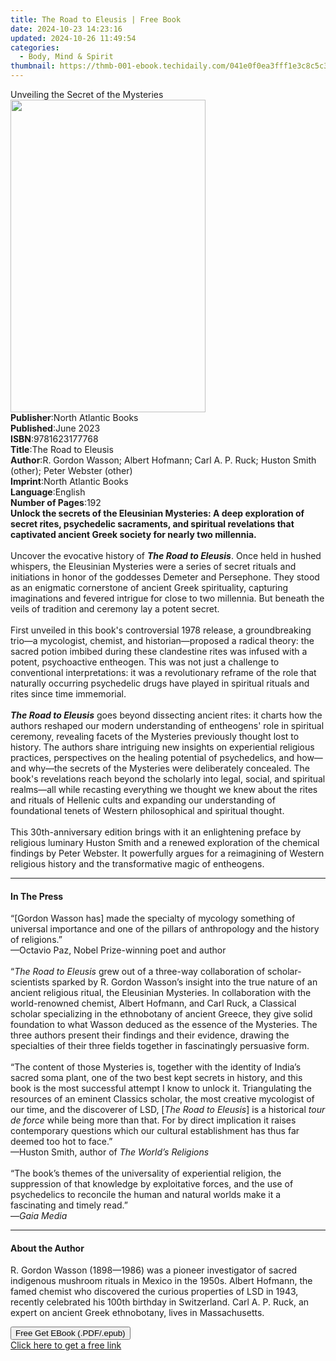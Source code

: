 ```yaml
---
title: The Road to Eleusis | Free Book
date: 2024-10-23 14:23:16
updated: 2024-10-26 11:49:54
categories:
  - Body, Mind & Spirit
thumbnail: https://thmb-001-ebook.techidaily.com/041e0f0ea3fff1e3c8c5c3f7915f8b9b2f2446d4129c51a378441aaa67e95bea.jpg
---
```

<main id="book-container">
  <div class="flex flex-col">
    <div class="book-brief flex-1 py-6 px-4 sm:p-6 md:py-10 md:px-8">
      <!-- brief-->
      <div class="book-brief-main">Unveiling the Secret of the Mysteries</div>
    </div>
    <div
      class="book-meta-info flex-1 grid gap-4 col-start-1 col-end-3 row-start-1 sm:mb-6 sm:grid-cols-4 lg:gap-6 lg:col-start-2 lg:row-end-6 lg:row-span-6 lg:mb-0"
    >
      <div
        class="book-meta-info-left place-content-center mt-4 p-4 text-sm leading-6 col-start-2 col-span-2 dark:text-slate-400"
      >
        <img
          class="w-full h-500 object-cover rounded-lg sm:h-255 sm:col-span-2 lg:col-span-full"
          src="https://img-001-ebook.techidaily.com/35f96785b833cd2fe8950f42ca5320cad3311a1f66e6361e06378d98824af2ec.jpg"
          alt=""
          width="312"
          height="500"
        />
      </div>
      <div
        class="book-meta-info-right mt-2 col-start-1 row-start-2 col-span-3 self-center"
      >
        <!-- meta data  -->
        <div class="flex flex-col px-4 md:px-8">
          <div class="flex-1">
            <strong>Publisher</strong>:<span class="px-2"
              >North Atlantic Books</span
            >
          </div>
          <div class="flex-1">
            <strong>Published</strong>:<span class="px-2">June 2023</span>
          </div>
          <div class="flex-1">
            <strong>ISBN</strong>:<span class="px-2">9781623177768</span>
          </div>
          <div class="flex-1">
            <strong>Title</strong>:<span class="px-2">The Road to Eleusis</span>
          </div>
          <div class="flex-1">
            <strong>Author</strong>:<span class="px-2"
              >R. Gordon Wasson; Albert Hofmann; Carl A. P. Ruck; Huston Smith
              (other); Peter Webster (other)</span
            >
          </div>
          <div class="flex-1">
            <strong>Imprint</strong>:<span class="px-2"
              >North Atlantic Books</span
            >
          </div>
          <div class="flex-1">
            <strong>Language</strong>:<span class="px-2">English</span>
          </div>
          <div class="flex-1">
            <strong>Number of Pages</strong>:<span class="px-2">192</span>
          </div>
        </div>
      </div>
    </div>
    <div class="book-description flex-1 py-6 px-4 sm:p-6 md:py-10 md:px-8">
      <div class="book-description-main">
        <div accordion-content="" id="description">
          <b
            >Unlock the secrets of the Eleusinian Mysteries: A deep exploration
            of secret rites, psychedelic sacraments, and spiritual revelations
            that captivated ancient Greek society for nearly two millennia.</b
          ><br /><br />Uncover the evocative history of
          <i><b>The Road to Eleusis</b></i
          >. Once held in hushed whispers, the Eleusinian Mysteries were a
          series of secret rituals and initiations in honor of the goddesses
          Demeter and Persephone. They stood as an enigmatic cornerstone of
          ancient Greek spirituality, capturing imaginations and fevered
          intrigue for close to two millennia. But beneath the veils of
          tradition and ceremony lay a potent secret.<br /><br />First unveiled
          in this book's controversial 1978 release, a groundbreaking trio—a
          mycologist, chemist, and historian—proposed a radical theory: the
          sacred potion imbibed during these clandestine rites was infused with
          a potent, psychoactive entheogen. This was not just a challenge to
          conventional interpretations: it was a revolutionary reframe of the
          role that naturally occurring psychedelic drugs have played in
          spiritual rituals and rites since time immemorial.<br /><br /><i
            ><b>The Road to Eleusis</b></i
          >
          goes beyond dissecting ancient rites: it charts how the authors
          reshaped our modern understanding of entheogens' role in spiritual
          ceremony, revealing facets of the Mysteries previously thought lost to
          history. The authors share intriguing new insights on experiential
          religious practices, perspectives on the healing potential of
          psychedelics, and how—and why—the secrets of the Mysteries were
          deliberately concealed. The book's revelations reach beyond the
          scholarly into legal, social, and spiritual realms—all while recasting
          everything we thought we knew about the rites and rituals of Hellenic
          cults and expanding our understanding of foundational tenets of
          Western philosophical and spiritual thought.<br /><br />This
          30th-anniversary edition brings with it an enlightening preface by
          religious luminary Huston Smith and a renewed exploration of the
          chemical findings by Peter Webster. It powerfully argues for a
          reimagining of Western religious history and the transformative magic
          of entheogens.
        </div>
        <div class="accordion-fader"></div>
      </div>
    </div>
    <div class="book-excerpts flex-1 py-6 px-4 sm:p-6 md:py-10 md:px-8">
      <!-- excerpts-->
      <div class="book-excerpts-main">
        <hr />
        <h4 class="placeholder placeholder-heading">
          <span>In The Press</span>
        </h4>
        <p>
          “[Gordon Wasson has] made the specialty of mycology something of
          universal importance and one of the pillars of anthropology and the
          history of religions.” <br />
          —Octavio Paz, Nobel Prize-winning poet and author<br />
          &nbsp;<br />
          “<i>The Road to Eleusis</i> grew out of a three-way collaboration of
          scholar-scientists sparked by R. Gordon Wasson’s insight into the true
          nature of an ancient religious ritual, the Eleusinian Mysteries. In
          collaboration with the world-renowned chemist, Albert Hofmann, and
          Carl Ruck, a Classical scholar specializing in the ethnobotany of
          ancient Greece, they give solid foundation to what Wasson deduced as
          the essence of the Mysteries. The three authors present their findings
          and their evidence, drawing the specialties of their three fields
          together in fascinatingly persuasive form.<br />
          &nbsp;<br />
          “The content of those Mysteries is, together with the identity of
          India’s sacred soma plant, one of the two best kept secrets in
          history, and this book is the most successful attempt I know to unlock
          it. Triangulating the resources of an eminent Classics scholar, the
          most creative mycologist of our time, and the discoverer of LSD, [<i
            >The Road to Eleusis</i
          >] is a historical <i>tour de force</i> while being more than that.
          For by direct implication it raises contemporary questions which our
          cultural establishment has thus far deemed too hot to face.” <br />
          —Huston Smith, author of <i>The World’s Religions</i><br />
          &nbsp;<br />
          “The book’s themes of the universality of experiential religion, the
          suppression of that knowledge by exploitative forces, and the use of
          psychedelics to reconcile the human and natural worlds make it a
          fascinating and timely read.” <br />
          —<i>Gaia Media</i>
        </p>
      </div>
    </div>
    <div class="book-about-author flex-1 py-6 px-4 sm:p-6 md:py-10 md:px-8">
      <!-- about author-->
      <div class="book-main-author-main">
        <hr />
        <h4 class="placeholder placeholder-heading">
          <span>About the Author</span>
        </h4>
        <p>
          R. Gordon Wasson (1898—1986) was a pioneer investigator of sacred
          indigenous mushroom rituals in Mexico in the 1950s. Albert Hofmann,
          the famed chemist who discovered the curious properties of LSD in
          1943, recently celebrated his 100th birthday in Switzerland. Carl A.
          P. Ruck, an expert on ancient Greek ethnobotany, lives in
          Massachusetts.
        </p>
      </div>
    </div>
    <div class="book-free-get flex-1 py-6 px-4 sm:p-6 md:py-10 md:px-8">
      <button
        id="btn-free-get"
        class="bg-blue-500 hover:bg-blue-700 text-white font-bold py-2 px-4 rounded"
      >
        Free Get EBook (.PDF/.epub)
      </button>
      <div id="countdown-display" class="px-2 text-lg mt-2"></div>
      <a
        id="free-link"
        class="hidden bg-blue-500 hover:bg-blue-700 text-white font-bold py-2 px-4 rounded"
        href="https://www.ebooks.com/en-us/book/210829181/the-road-to-eleusis/r-gordon-wasson/"
        target="_blank"
        >Click here to get a free link</a
      >
    </div>
    <script>
      let countdownTime = 0;
      let countdownInterval = null;
      document
        .getElementById('btn-free-get')
        .addEventListener('click', startCountdown);
      function startCountdown() {
        countdownTime = new Date().getTime() + 60000 * 3;
        countdownInterval = setInterval(updateCountdown, 1000);
        document.getElementById('btn-free-get').disabled = true;
        document
          .getElementById('btn-free-get')
          .classList.add('bg-gray-500', 'cursor-not-allowed');
      }
      function updateCountdown() {
        let currentTime = new Date().getTime();
        let timeLeft = countdownTime - currentTime;
        let secondsLeft = Math.floor(timeLeft / 1000);
        document.getElementById('countdown-display').innerHTML =
          `Remaining time: ${secondsLeft} seconds.`;
        if (secondsLeft <= 0) {
          clearInterval(countdownInterval);
          document.getElementById('btn-free-get').classList.add('hidden');
          document.getElementById('free-link').classList.remove('hidden');
          document.getElementById('countdown-display').innerHTML = '';
        }
      }
    </script>
  </div>
</main>
